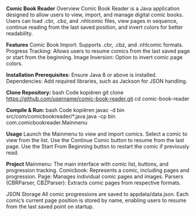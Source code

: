 **Comic Book Reader**
Overview
Comic Book Reader is a Java application designed to allow users to view, import, and manage digital comic books. Users can load .cbr, .cbz, and .nhlcomic files, view pages in sequence, continue reading from the last saved position, and invert colors for better readability.

**Features**
Comic Book Import: Supports .cbr, .cbz, and .nhlcomic formats.
Progress Tracking: Allows users to resume comics from the last saved page or start from the beginning.
Image Inversion: Option to invert comic page colors.


**Installation Prerequisites**: Ensure Java 8 or above is installed.
Dependencies: Add required libraries, such as Jackson for JSON handling.

**Clone Repository:**
bash
Code kopiëren
git clone https://github.com/username/comic-book-reader.git
cd comic-book-reader

**Compile & Run:**
bash
Code kopiëren
javac -d bin src/com/comicbookreader/*.java
java -cp bin com.comicbookreader.Mainmenu

**Usage**
Launch the Mainmenu to view and import comics.
Select a comic to view from the list.
Use the Continue Comic button to resume from the last page.
Use the Start From Beginning button to restart the comic if previously read.

**Project**
Mainmenu: The main interface with comic list, buttons, and progression tracking.
Comicbook: Represents a comic, including pages and progression.
Page: Manages individual comic pages and images.
Parsers (CBRParser, CBZParser): Extracts comic pages from respective formats.

JSON Storage
All comic progressions are saved to appdata/data.json. Each comic’s current page position is stored by name, enabling users to resume from the last saved point on startup.
